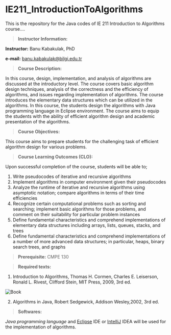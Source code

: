 # IE211_IntroductionToAlgorithms

This is the repository for the Java codes of IE 211 Introduction to Algorithms course....

> **Instructor Information:**

**Instructor:** Banu Kabakulak, PhD
	                     
**e-mail:** banu.kabakulak@bilgi.edu.tr		


> **Course Description:** 

In this course, design, implementation, and analysis of algorithms are discussed at the introductory level. The course covers basic algorithm design techniques, analysis of the correctness and the efficiency of algorithms, and issues regarding implementation of algorithms. The course introduces the elementary data structures which can be utilized in the algorithms.  In this course, the students design the algorithms with Java programming language in Eclipse environment. The course aims to equip the students with the ability of efficient algorithm design and academic presentation of the algorithms.

> **Course Objectives:** 

This course aims to prepare students for the challenging task of efficient algorithm design for various problems.  

> **Course Learning Outcomes (CLO):** 

Upon successful completion of the course, students will be able to;
1.	Write pseudocodes of iterative and recursive algorithms
2.	Implement algorithms in computer environment given their pseudocodes
3.	Analyze the runtime of iterative and recursive algorithms using asymptotic notation; compare algorithms in terms of their time efficiencies
4.	Recognize certain computational problems such as sorting and searching; implement basic algorithms for those problems, and comment on their suitability for particular problem instances
5.	Define fundamental characteristics and comprehend implementations of elementary data structures including arrays, lists, queues, stacks, and trees
6.	Define fundamental characteristics and comprehend implementations of a number of more advanced data structures; in particular, heaps, binary search trees, and graphs

> **Prerequisite:** CMPE 130

> **Required texts:**

1.	Introduction to Algorithms, Thomas H. Cormen, Charles E. Leiserson, Ronald L. Rivest, Clifford Stein, MIT Press, 2009, 3rd ed. 

![Book](https://images-eu.ssl-images-amazon.com/images/I/61uRpcdPhNL._AC_UL116_SR116,116_.jpg)

2.	Algorithms in Java, Robert Sedgewick, Addison Wesley,2002, 3rd ed.

> **Softwares:**

*Java programming language* and [Eclipse](https://www.eclipse.org/downloads/) IDE or [IntelliJ](https://www.jetbrains.com/idea/) IDEA will be used for the implementation of algorithms. 










